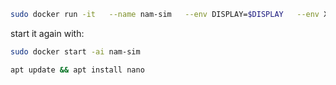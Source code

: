 ```bash 
sudo docker run -it   --name nam-sim   --env DISPLAY=$DISPLAY   --env XAUTHORITY=$XAUTHORITY   --volume /tmp/.X11-unix:/tmp/.X11-unix   --volume "$HOME/.Xauthority:/root/.Xauthority:rw"   nam-sim
```

start it again with:
```bash
sudo docker start -ai nam-sim
```

```bash
apt update && apt install nano
```
